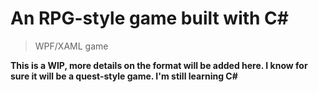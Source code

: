 # An RPG-style game built with C#

> WPF/XAML game

**This is a WIP, more details on the format will be added here. I know for sure it will be a quest-style game. I'm still learning C#**